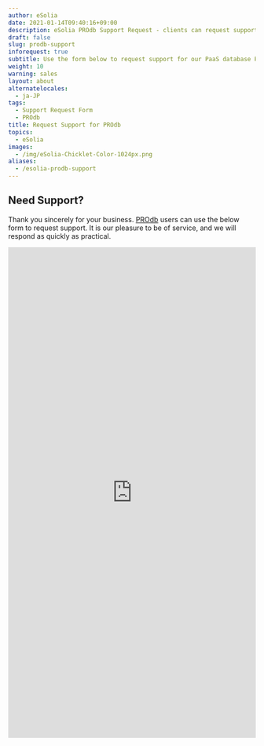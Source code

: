 ```yaml
---
author: eSolia
date: 2021-01-14T09:40:16+09:00
description: eSolia PROdb Support Request - clients can request support for PROdb via this page.
draft: false
slug: prodb-support
inforequest: true
subtitle: Use the form below to request support for our PaaS database PROdb
weight: 10
warning: sales
layout: about
alternatelocales:
  - ja-JP
tags:
  - Support Request Form
  - PROdb
title: Request Support for PROdb
topics:
  - eSolia
images:
  - /img/eSolia-Chicklet-Color-1024px.png
aliases:
  - /esolia-prodb-support
---
```


## Need Support?

Thank you sincerely for your business. [PROdb](/prodb) users can use the below form to request support. It is our pleasure to be of service, and we will respond as quickly as practical. 

<iframe width="100%" height="1000px" src="https://www.wrike.com/form/eyJhY2NvdW50SWQiOjMxMTQ1NjAsInRhc2tGb3JtSWQiOjQzNDg2M30JNDc2MzQwNjQ1NzkwNwkyNDllMTBlNjI4YTJiMjUyMWJiMTQ3YmY3N2ZmN2I4NTEwOGJjN2U1MmVkNDM2NmE0YzA3MTZhMWE0YjNkNWIw" frameborder="0"></iframe>


